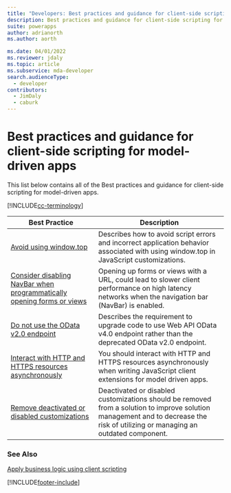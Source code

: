 ```yaml
---
title: "Developers: Best practices and guidance for client-side scripting for model-driven apps | Microsoft Docs"
description: Best practices and guidance for client-side scripting for developers of model-driven apps in Power Apps.
suite: powerapps
author: adrianorth
ms.author: aorth

ms.date: 04/01/2022
ms.reviewer: jdaly
ms.topic: article
ms.subservice: mda-developer
search.audienceType: 
  - developer
contributors: 
  - JimDaly
  - caburk
---
```


# Best practices and guidance for client-side scripting for model-driven apps

This list below contains all of the Best practices and guidance for client-side scripting for model-driven apps.

[!INCLUDE[cc-terminology](../../../data-platform/includes/cc-terminology.md)]

|Best Practice  |Description  |
|---------|---------|
|[Avoid using window.top](avoid-window-top.md)     |Describes how to avoid script errors and incorrect application behavior associated with using window.top in JavaScript customizations.         |
|[Consider disabling NavBar when programmatically opening forms or views](consider-disabling-navbar-programmatically-opening-entity-forms-views.md)|Opening up forms or views with a URL, could lead to slower client performance on high latency networks when the navigation bar (NavBar) is enabled.|
|[Do not use the OData v2.0 endpoint](do-not-use-odata-v2-endpoint.md)|Describes the requirement to upgrade code to use Web API OData v4.0 endpoint rather than the deprecated OData v2.0 endpoint.|
|[Interact with HTTP and HTTPS resources asynchronously](interact-http-https-resources-asynchronously.md)     |You should interact with HTTP and HTTPS resources asynchronously when writing JavaScript client extensions for model driven apps.         |
|[Remove deactivated or disabled customizations](remove-deactivated-disabled-configurations.md)     |Deactivated or disabled customizations should be removed from a solution to improve solution management and to decrease the risk of utilizing or managing an outdated component.         |

### See Also
[Apply business logic using client scripting](../../client-scripting.md) <br />
 

[!INCLUDE[footer-include](../../../../includes/footer-banner.md)]
